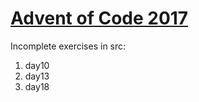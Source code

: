 # [Advent of Code 2017](https://adventofcode.com/2017)

Incomplete exercises in src:

1. day10
2. day13
3. day18